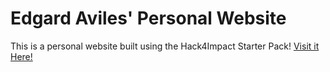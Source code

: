 # Edgard Aviles' Personal Website
This is a personal website built using the Hack4Impact Starter Pack!
<This will be my first time creating a website>
[Visit it Here!](https://Edgarddragde.github.io)